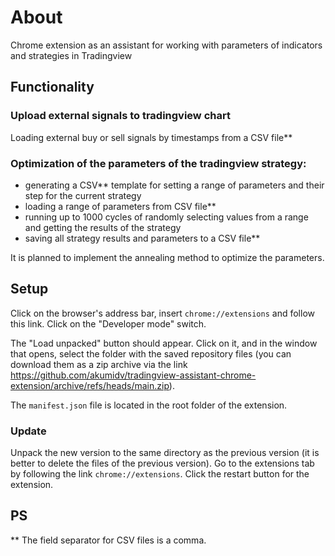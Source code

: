 # About
Chrome extension as an assistant for working with parameters of indicators and strategies in Tradingview

## Functionality

### Upload external signals to tradingview chart

Loading external buy or sell signals by timestamps from a CSV file**

### Optimization of the parameters of the tradingview strategy:

* generating a CSV** template for setting a range of parameters and their step for the current strategy
* loading a range of parameters from CSV file**
* running up to 1000 cycles of randomly selecting values from a range and getting the results of the strategy
* saving all strategy results and parameters to a CSV file**

It is planned to implement the annealing method to optimize the parameters.

## Setup
Click on the browser's address bar, insert `chrome://extensions` and follow this link. Click on the "Developer mode" switch.

The "Load unpacked" button should appear. Click on it, and in the window that opens, select the folder with the saved
repository files (you can download them as a zip archive via the
link https://github.com/akumidv/tradingview-assistant-chrome-extension/archive/refs/heads/main.zip).

The `manifest.json` file is located in the root folder of the extension.

### Update
Unpack the new version to the same directory as the previous version (it is better to delete the files of the previous version).
Go to the extensions tab by following the link `chrome://extensions`. Click the restart button for the extension.


## PS
** The field separator for CSV files is a comma.